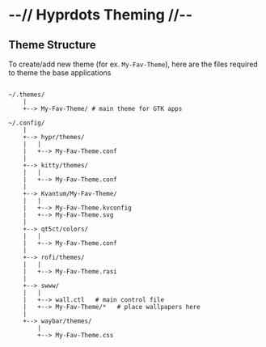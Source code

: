 # --// Hyprdots Theming //--

## Theme Structure

To create/add new theme (for ex. `My-Fav-Theme`), here are the files required to theme the base applications

```shell

~/.themes/
    |
    +--> My-Fav-Theme/ # main theme for GTK apps

~/.config/
    |
    +--> hypr/themes/
    |   |
    |   +--> My-Fav-Theme.conf
    |
    +--> kitty/themes/
    |   |
    |   +--> My-Fav-Theme.conf
    |
    +--> Kvantum/My-Fav-Theme/
    |   |
    |   +--> My-Fav-Theme.kvconfig
    |   +--> My-Fav-Theme.svg
    |
    +--> qt5ct/colors/
    |   |
    |   +--> My-Fav-Theme.conf
    |
    +--> rofi/themes/
    |   |
    |   +--> My-Fav-Theme.rasi
    |
    +--> swww/
    |   |
    |   +--> wall.ctl   # main control file
    |   +--> My-Fav-Theme/*   # place wallpapers here
    |
    +--> waybar/themes/
        |
        +--> My-Fav-Theme.css

```

